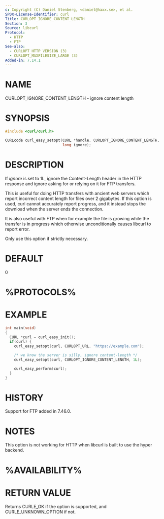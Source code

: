 ```yaml
---
c: Copyright (C) Daniel Stenberg, <daniel@haxx.se>, et al.
SPDX-License-Identifier: curl
Title: CURLOPT_IGNORE_CONTENT_LENGTH
Section: 3
Source: libcurl
Protocol:
  - HTTP
  - FTP
See-also:
  - CURLOPT_HTTP_VERSION (3)
  - CURLOPT_MAXFILESIZE_LARGE (3)
Added-in: 7.14.1
---
```


# NAME

CURLOPT_IGNORE_CONTENT_LENGTH - ignore content length

# SYNOPSIS

~~~c
#include <curl/curl.h>

CURLcode curl_easy_setopt(CURL *handle, CURLOPT_IGNORE_CONTENT_LENGTH,
                          long ignore);
~~~

# DESCRIPTION

If *ignore* is set to 1L, ignore the Content-Length header in the HTTP
response and ignore asking for or relying on it for FTP transfers.

This is useful for doing HTTP transfers with ancient web servers which report
incorrect content length for files over 2 gigabytes. If this option is used,
curl cannot accurately report progress, and it instead stops the download when
the server ends the connection.

It is also useful with FTP when for example the file is growing while the
transfer is in progress which otherwise unconditionally causes libcurl to
report error.

Only use this option if strictly necessary.

# DEFAULT

0

# %PROTOCOLS%

# EXAMPLE

~~~c
int main(void)
{
  CURL *curl = curl_easy_init();
  if(curl) {
    curl_easy_setopt(curl, CURLOPT_URL, "https://example.com");

    /* we know the server is silly, ignore content-length */
    curl_easy_setopt(curl, CURLOPT_IGNORE_CONTENT_LENGTH, 1L);

    curl_easy_perform(curl);
  }
}
~~~

# HISTORY

Support for FTP added in 7.46.0.

# NOTES

This option is not working for HTTP when libcurl is built to use the hyper
backend.

# %AVAILABILITY%

# RETURN VALUE

Returns CURLE_OK if the option is supported, and CURLE_UNKNOWN_OPTION if not.
